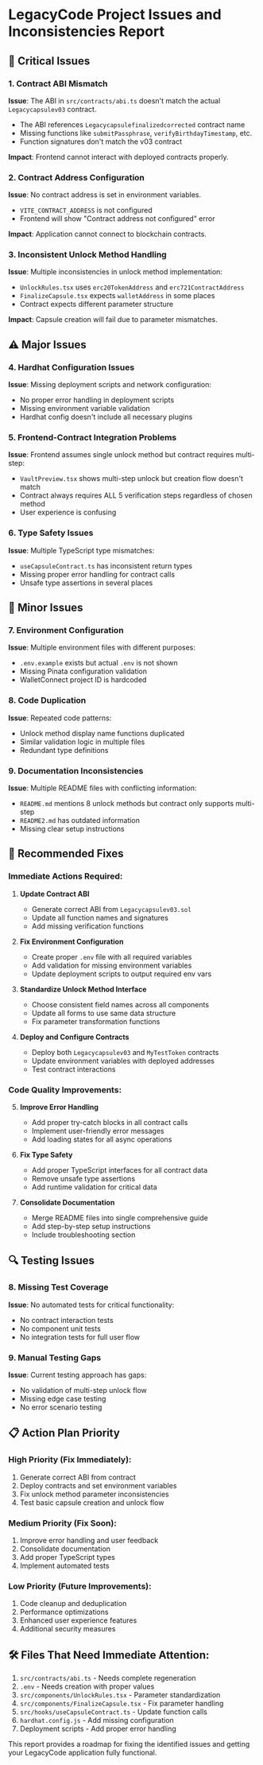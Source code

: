 # LegacyCode Project Issues and Inconsistencies Report

## 🚨 Critical Issues

### 1. Contract ABI Mismatch
**Issue**: The ABI in `src/contracts/abi.ts` doesn't match the actual `Legacycapsulev03` contract.
- The ABI references `Legacycapsulefinalizedcorrected` contract name
- Missing functions like `submitPassphrase`, `verifyBirthdayTimestamp`, etc.
- Function signatures don't match the v03 contract

**Impact**: Frontend cannot interact with deployed contracts properly.

### 2. Contract Address Configuration
**Issue**: No contract address is set in environment variables.
- `VITE_CONTRACT_ADDRESS` is not configured
- Frontend will show "Contract address not configured" error

**Impact**: Application cannot connect to blockchain contracts.

### 3. Inconsistent Unlock Method Handling
**Issue**: Multiple inconsistencies in unlock method implementation:
- `UnlockRules.tsx` uses `erc20TokenAddress` and `erc721ContractAddress`
- `FinalizeCapsule.tsx` expects `walletAddress` in some places
- Contract expects different parameter structure

**Impact**: Capsule creation will fail due to parameter mismatches.

## ⚠️ Major Issues

### 4. Hardhat Configuration Issues
**Issue**: Missing deployment scripts and network configuration:
- No proper error handling in deployment scripts
- Missing environment variable validation
- Hardhat config doesn't include all necessary plugins

### 5. Frontend-Contract Integration Problems
**Issue**: Frontend assumes single unlock method but contract requires multi-step:
- `VaultPreview.tsx` shows multi-step unlock but creation flow doesn't match
- Contract always requires ALL 5 verification steps regardless of chosen method
- User experience is confusing

### 6. Type Safety Issues
**Issue**: Multiple TypeScript type mismatches:
- `useCapsuleContract.ts` has inconsistent return types
- Missing proper error handling for contract calls
- Unsafe type assertions in several places

## 🔧 Minor Issues

### 7. Environment Configuration
**Issue**: Multiple environment files with different purposes:
- `.env.example` exists but actual `.env` is not shown
- Missing Pinata configuration validation
- WalletConnect project ID is hardcoded

### 8. Code Duplication
**Issue**: Repeated code patterns:
- Unlock method display name functions duplicated
- Similar validation logic in multiple files
- Redundant type definitions

### 9. Documentation Inconsistencies
**Issue**: Multiple README files with conflicting information:
- `README.md` mentions 8 unlock methods but contract only supports multi-step
- `README2.md` has outdated information
- Missing clear setup instructions

## 🎯 Recommended Fixes

### Immediate Actions Required:

1. **Update Contract ABI**
   - Generate correct ABI from `Legacycapsulev03.sol`
   - Update all function names and signatures
   - Add missing verification functions

2. **Fix Environment Configuration**
   - Create proper `.env` file with all required variables
   - Add validation for missing environment variables
   - Update deployment scripts to output required env vars

3. **Standardize Unlock Method Interface**
   - Choose consistent field names across all components
   - Update all forms to use same data structure
   - Fix parameter transformation functions

4. **Deploy and Configure Contracts**
   - Deploy both `Legacycapsulev03` and `MyTestToken` contracts
   - Update environment variables with deployed addresses
   - Test contract interactions

### Code Quality Improvements:

5. **Improve Error Handling**
   - Add proper try-catch blocks in all contract calls
   - Implement user-friendly error messages
   - Add loading states for all async operations

6. **Fix Type Safety**
   - Add proper TypeScript interfaces for all contract data
   - Remove unsafe type assertions
   - Add runtime validation for critical data

7. **Consolidate Documentation**
   - Merge README files into single comprehensive guide
   - Add step-by-step setup instructions
   - Include troubleshooting section

## 🔍 Testing Issues

### 8. Missing Test Coverage
**Issue**: No automated tests for critical functionality:
- No contract interaction tests
- No component unit tests
- No integration tests for full user flow

### 9. Manual Testing Gaps
**Issue**: Current testing approach has gaps:
- No validation of multi-step unlock flow
- Missing edge case testing
- No error scenario testing

## 📋 Action Plan Priority

### High Priority (Fix Immediately):
1. Generate correct ABI from contract
2. Deploy contracts and set environment variables
3. Fix unlock method parameter inconsistencies
4. Test basic capsule creation and unlock flow

### Medium Priority (Fix Soon):
1. Improve error handling and user feedback
2. Consolidate documentation
3. Add proper TypeScript types
4. Implement automated tests

### Low Priority (Future Improvements):
1. Code cleanup and deduplication
2. Performance optimizations
3. Enhanced user experience features
4. Additional security measures

## 🛠️ Files That Need Immediate Attention:

1. `src/contracts/abi.ts` - Needs complete regeneration
2. `.env` - Needs creation with proper values
3. `src/components/UnlockRules.tsx` - Parameter standardization
4. `src/components/FinalizeCapsule.tsx` - Fix parameter handling
5. `src/hooks/useCapsuleContract.ts` - Update function calls
6. `hardhat.config.js` - Add missing configuration
7. Deployment scripts - Add proper error handling

This report provides a roadmap for fixing the identified issues and getting your LegacyCode application fully functional.